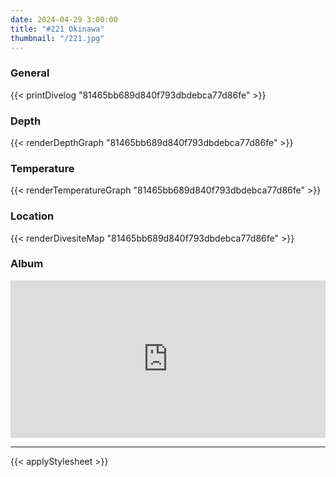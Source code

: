 ```yaml
---
date: 2024-04-29 3:00:00
title: "#221 Okinawa"
thumbnail: "/221.jpg"
---
```


### General

{{< printDivelog "81465bb689d840f793dbdebca77d86fe" >}}

### Depth

{{< renderDepthGraph "81465bb689d840f793dbdebca77d86fe" >}}

### Temperature

{{< renderTemperatureGraph "81465bb689d840f793dbdebca77d86fe" >}}

### Location

{{< renderDivesiteMap "81465bb689d840f793dbdebca77d86fe" >}}

### Album

<div class='lr_embed' style='position: relative; padding-bottom: 50%; height: 0; overflow: hidden;'><iframe id='iframe' src='https://lightroom.adobe.com/embed/shares/54c76bb3766649fba7b417ee257eeaa5/slideshow?background_color=%232D2D2D&color=%23999999' frameborder='0'style='width:100%; height:100%; position: absolute; top:0; left:0;' ></iframe></div>

---

{{< applyStylesheet >}}
